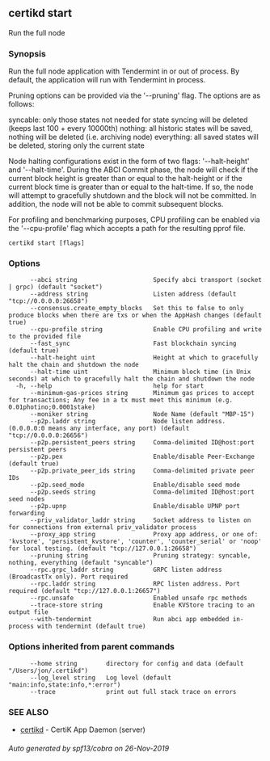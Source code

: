 ## certikd start

Run the full node

### Synopsis

Run the full node application with Tendermint in or out of process. By
default, the application will run with Tendermint in process.

Pruning options can be provided via the '--pruning' flag. The options are as follows:

syncable: only those states not needed for state syncing will be deleted (keeps last 100 + every 10000th)
nothing: all historic states will be saved, nothing will be deleted (i.e. archiving node)
everything: all saved states will be deleted, storing only the current state

Node halting configurations exist in the form of two flags: '--halt-height' and '--halt-time'. During
the ABCI Commit phase, the node will check if the current block height is greater than or equal to
the halt-height or if the current block time is greater than or equal to the halt-time. If so, the
node will attempt to gracefully shutdown and the block will not be committed. In addition, the node
will not be able to commit subsequent blocks.

For profiling and benchmarking purposes, CPU profiling can be enabled via the '--cpu-profile' flag
which accepts a path for the resulting pprof file.


```
certikd start [flags]
```

### Options

```
      --abci string                     Specify abci transport (socket | grpc) (default "socket")
      --address string                  Listen address (default "tcp://0.0.0.0:26658")
      --consensus.create_empty_blocks   Set this to false to only produce blocks when there are txs or when the AppHash changes (default true)
      --cpu-profile string              Enable CPU profiling and write to the provided file
      --fast_sync                       Fast blockchain syncing (default true)
      --halt-height uint                Height at which to gracefully halt the chain and shutdown the node
      --halt-time uint                  Minimum block time (in Unix seconds) at which to gracefully halt the chain and shutdown the node
  -h, --help                            help for start
      --minimum-gas-prices string       Minimum gas prices to accept for transactions; Any fee in a tx must meet this minimum (e.g. 0.01photino;0.0001stake)
      --moniker string                  Node Name (default "MBP-15")
      --p2p.laddr string                Node listen address. (0.0.0.0:0 means any interface, any port) (default "tcp://0.0.0.0:26656")
      --p2p.persistent_peers string     Comma-delimited ID@host:port persistent peers
      --p2p.pex                         Enable/disable Peer-Exchange (default true)
      --p2p.private_peer_ids string     Comma-delimited private peer IDs
      --p2p.seed_mode                   Enable/disable seed mode
      --p2p.seeds string                Comma-delimited ID@host:port seed nodes
      --p2p.upnp                        Enable/disable UPNP port forwarding
      --priv_validator_laddr string     Socket address to listen on for connections from external priv_validator process
      --proxy_app string                Proxy app address, or one of: 'kvstore', 'persistent_kvstore', 'counter', 'counter_serial' or 'noop' for local testing. (default "tcp://127.0.0.1:26658")
      --pruning string                  Pruning strategy: syncable, nothing, everything (default "syncable")
      --rpc.grpc_laddr string           GRPC listen address (BroadcastTx only). Port required
      --rpc.laddr string                RPC listen address. Port required (default "tcp://127.0.0.1:26657")
      --rpc.unsafe                      Enabled unsafe rpc methods
      --trace-store string              Enable KVStore tracing to an output file
      --with-tendermint                 Run abci app embedded in-process with tendermint (default true)
```

### Options inherited from parent commands

```
      --home string        directory for config and data (default "/Users/jon/.certikd")
      --log_level string   Log level (default "main:info,state:info,*:error")
      --trace              print out full stack trace on errors
```

### SEE ALSO

* [certikd](certikd.md)	 - CertiK App Daemon (server)

###### Auto generated by spf13/cobra on 26-Nov-2019
